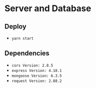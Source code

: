 # Server and Database

## Deploy
- `yarn start`

## Dependencies

- `cors Version: 2.8.5`
- `express Version: 4.18.1`
- `mongoose Version: 6.3.5`
- `request Version: 2.88.2`

